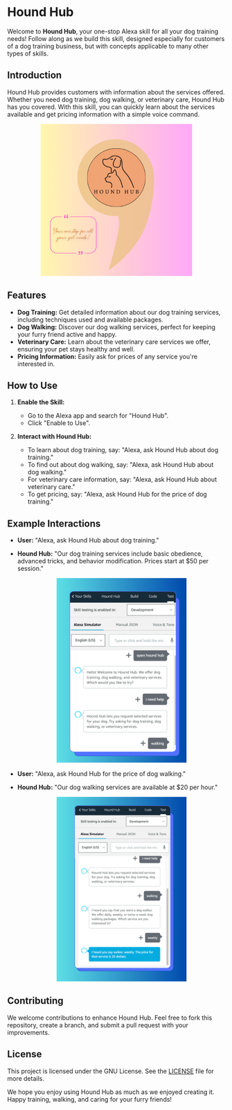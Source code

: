 # Hound Hub

Welcome to **Hound Hub**, your one-stop Alexa skill for all your dog training needs! Follow along as we build this skill, designed especially for customers of a dog training business, but with concepts applicable to many other types of skills.

## Introduction

Hound Hub provides customers with information about the services offered. Whether you need dog training, dog walking, or veterinary care, Hound Hub has you covered. With this skill, you can quickly learn about the services available and get pricing information with a simple voice command.

<p align="center">
  <img src="assets/images/alexa-logo.png" alt="Hound Hub Logo" width="350"/>
</p>

## Features

- **Dog Training:** Get detailed information about our dog training services, including techniques used and available packages.
- **Dog Walking:** Discover our dog walking services, perfect for keeping your furry friend active and happy.
- **Veterinary Care:** Learn about the veterinary care services we offer, ensuring your pet stays healthy and well.
- **Pricing Information:** Easily ask for prices of any service you're interested in.



## How to Use

1. **Enable the Skill:** 
   - Go to the Alexa app and search for "Hound Hub".
   - Click "Enable to Use".

2. **Interact with Hound Hub:**
   - To learn about dog training, say: "Alexa, ask Hound Hub about dog training."
   - To find out about dog walking, say: "Alexa, ask Hound Hub about dog walking."
   - For veterinary care information, say: "Alexa, ask Hound Hub about veterinary care."
   - To get pricing, say: "Alexa, ask Hound Hub for the price of dog training."

## Example Interactions

- **User:** "Alexa, ask Hound Hub about dog training."
- **Hound Hub:** "Our dog training services include basic obedience, advanced tricks, and behavior modification. Prices start at $50 per session."

  <p align="center">
    <img src="assets/images/1.png" alt="Dog Training Example" width="300"/>
  </p>

- **User:** "Alexa, ask Hound Hub for the price of dog walking."
- **Hound Hub:** "Our dog walking services are available at $20 per hour."

  <p align="center">
    <img src="assets/images/2.png" alt="Dog Walking Example" width="300"/>
  </p>

## Contributing

We welcome contributions to enhance Hound Hub. Feel free to fork this repository, create a branch, and submit a pull request with your improvements.

## License

This project is licensed under the GNU License. See the [LICENSE](LICENSE) file for more details.


We hope you enjoy using Hound Hub as much as we enjoyed creating it. Happy training, walking, and caring for your furry friends!
